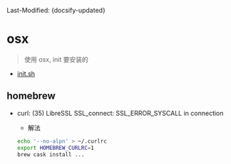 Last-Modified: {docsify-updated}

# osx

> 使用 osx, init 要安装的

- [init.sh](https://github.com/justintien/justin-tool/blob/master/osx/init.sh)

## homebrew

- curl: (35) LibreSSL SSL_connect: SSL_ERROR_SYSCALL in connection
  - 解法

  ```sh
  echo '--no-alpn' > ~/.curlrc
  export HOMEBREW_CURLRC=1
  brew cask install ...
  ```